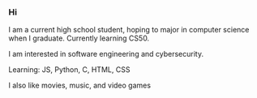 ### Hi

I am a current high school student, hoping to major in computer science when I graduate. Currently learning CS50.

I am interested in software engineering and cybersecurity.

Learning: JS, Python, C, HTML, CSS

I also like movies, music, and video games
<!--
**IvanButBetter/IvanButBetter** is a ✨ _special_ ✨ repository because its `README.md` (this file) appears on your GitHub profile.

Here are some ideas to get you started:

- 🔭 I’m currently working on ...
- 🌱 I’m currently learning ...
- 👯 I’m looking to collaborate on ...
- 🤔 I’m looking for help with ...
- 💬 Ask me about ...
- 📫 How to reach me: ...
- 😄 Pronouns: ...
- ⚡ Fun fact: ...
-->
